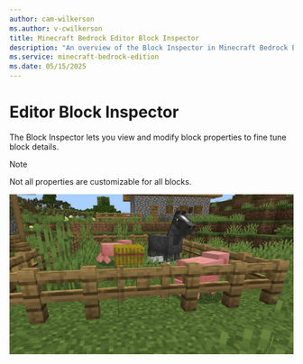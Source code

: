 ```yaml
---
author: cam-wilkerson
ms.author: v-cwilkerson
title: Minecraft Bedrock Editor Block Inspector
description: "An overview of the Block Inspector in Minecraft Bedrock Editor"
ms.service: minecraft-bedrock-edition
ms.date: 05/15/2025
---
```


# Editor Block Inspector

The Block Inspector lets you view and modify block properties to fine tune block details.

>[!Note]
> Not all properties are customizable for all blocks.

![Animation of the Block Inspector.](Media/GIFs/BlockInspector.gif)
